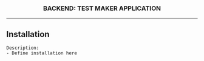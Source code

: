 <h3 align="center">
    BACKEND: TEST MAKER APPLICATION
</h3>

---

Installation
------------

```text
Description: 
- Define installation here
```